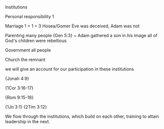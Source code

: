 Institutions


Personal responsibility
  1

Marriage
  1 + 1 = 3
  Hosea/Gomer
  Eve was deceived, Adam was not

Parenting
  many people
  {Gen 5:3} ~ Adam gathered a son in _his_ image
  all of God's children were rebellious

Government
  all people

Church
  the remnant


we will give an account for our participation in these institutions

{Jonah 4:9}

{1Cor 3:16-17}

{Rom 9:15-18}

{1Jn 3:1} {2Tim 3:12}

We flow through the institutions, which build on each other, training to attain leadership in the next.
